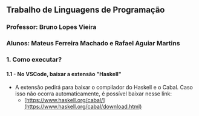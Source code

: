 ## Trabalho de Linguagens de Programação
### Professor: Bruno Lopes Vieira
### Alunos: Mateus Ferreira Machado e Rafael Aguiar Martins

### 1. Como executar?
#### 1.1 - No VSCode, baixar a extensão "Haskell"
- A extensão pedirá para baixar o compilador do Haskell e o Cabal. Caso isso não ocorra automaticamente, é possível baixar nesse link:
  - [https://www.haskell.org/cabal/](https://www.haskell.org/cabal/download.html)

